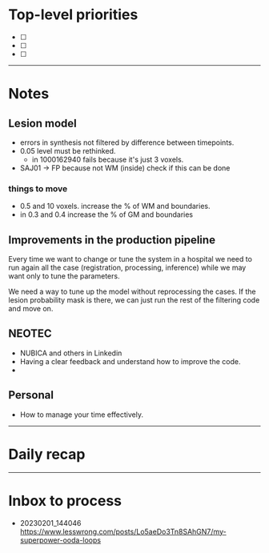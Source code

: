 # Top-level priorities
- [ ] 
- [ ] 
- [ ] 


---
# Notes

## Lesion model
- errors in synthesis not filtered by difference between timepoints. 
- 0.05 level must be rethinked. 
	- in 1000162940 fails because it's just 3 voxels.  
- SAJ01 -> FP because not WM (inside) check if this can be done

### things to move
- 0.5 and 10 voxels.  increase the % of WM and boundaries.
- in 0.3 and 0.4 increase the % of GM and boundaries


## Improvements in the production pipeline
Every time we want to change or tune the system in a hospital we need to run again all the case (registration, processing, inference) while we may want only to tune the parameters.  

We need a way to tune up the model without reprocessing the cases.  If the lesion probability mask is there, we can just run the rest of the filtering code and move on.

## NEOTEC
- NUBICA and others in Linkedin
- Having a clear feedback and understand how to improve the code. 
- 


## Personal
- How to manage your time effectively. 









--- 
# Daily recap





--- 
# Inbox to process
- 20230201_144046 https://www.lesswrong.com/posts/Lo5aeDo3Tn8SAhGN7/my-superpower-ooda-loops
